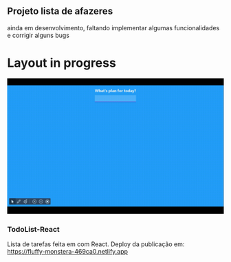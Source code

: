 ## Projeto lista de afazeres

ainda em desenvolvimento, faltando implementar algumas funcionalidades e corrigir alguns bugs


<p align="center">
    <h1>Layout in progress</h1>
    <img width="600" src="public/videotodolist.gif">
</p>


### TodoList-React
Lista de tarefas feita em com React.
Deploy da publicação em: https://fluffy-monstera-469ca0.netlify.app

